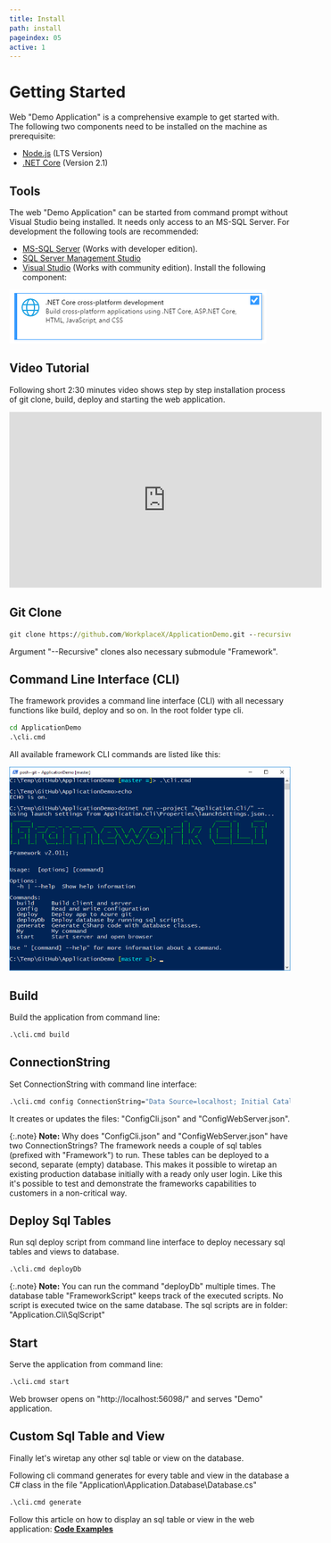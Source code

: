 ```yaml
---
title: Install
path: install
pageindex: 05
active: 1
--- 
```


# Getting Started
Web "Demo Application" is a comprehensive example to get started with. The following two components need to be installed on the machine as prerequisite:

* [Node.js](https://nodejs.org/en/) (LTS Version)
* [.NET Core](https://dotnet.microsoft.com/download) (Version 2.1)

## Tools
The web "Demo Application" can be started from command prompt without Visual Studio being installed. It needs only access to an MS-SQL Server. For development the following tools are recommended:
* [MS-SQL Server](https://www.microsoft.com/en-us/sql-server/sql-server-downloads) (Works with developer edition).
* [SQL Server Management Studio](https://docs.microsoft.com/sql/ssms/download-sql-server-management-studio-ssms)
* [Visual Studio](https://visualstudio.microsoft.com/vs/) (Works with community edition). Install the following component:

![Cli](Doc/VisualStudioPrerequisite.png)

## Video Tutorial
Following short 2:30 minutes video shows step by step installation process of git clone, build, deploy and starting the web application.

<div class="youtube-container">
<iframe width="560" height="315" src="https://www.youtube.com/embed/bYJTl5axgUY" frameborder="0" allow="accelerometer; autoplay; encrypted-media; gyroscope; picture-in-picture" allowfullscreen></iframe>
</div>

## Git Clone
```cmd
git clone https://github.com/WorkplaceX/ApplicationDemo.git --recursive
```
Argument "--Recursive" clones also necessary submodule "Framework".

## Command Line Interface (CLI)
The framework provides a command line interface (CLI) with all necessary functions like build, deploy and so on. In the root folder type cli.
```cmd
cd ApplicationDemo
.\cli.cmd
```
All available framework CLI commands are listed like this:

![Cli](Doc/Cli.png)

## Build
Build the application from command line:
```cmd
.\cli.cmd build
```

## ConnectionString
Set ConnectionString with command line interface:
```cmd
.\cli.cmd config ConnectionString="Data Source=localhost; Initial Catalog=Application; Integrated Security=True;"
```

It creates or updates the files: "ConfigCli.json" and "ConfigWebServer.json".

{:.note}
**Note:** Why does "ConfigCli.json" and "ConfigWebServer.json" have two ConnectionStrings? The framework needs a couple of sql tables (prefixed with "Framework") to run. These tables can be deployed to a second, separate (empty) database. This makes it possible to wiretap an existing production database initially with a ready only user login. Like this it's possible to test and demonstrate the frameworks capabilities to customers in a non-critical way.

## Deploy Sql Tables
Run sql deploy script from command line interface to deploy necessary sql tables and views to database.
```cmd
.\cli.cmd deployDb
```

{:.note}
**Note:** You can run the command "deployDb" multiple times. The database table "FrameworkScript" keeps track of the executed scripts. No script is executed twice on the same database. The sql scripts are in folder: "Application.Cli\SqlScript\"

## Start
Serve the application from command line:
```cmd
.\cli.cmd start
```

Web browser opens on "http://localhost:56098/" and serves "Demo" application.

## Custom Sql Table and View

Finally let's wiretap any other sql table or view on the database.

Following cli command generates for every table and view in the database a C# class in the file "Application\Application.Database\Database.cs"

```cmd
.\cli.cmd generate
```

Follow this article on how to display an sql table or view in the web application: **[Code Examples](code.md)**
